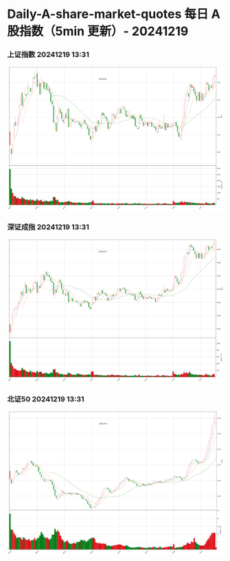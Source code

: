
# Daily-A-share-market-quotes 每日 A 股指数（5min 更新）- 20241219

### 上证指数 20241219 13:31
![](./fig/2024/12/20241219-sh000001.png)

### 深证成指 20241219 13:31
![](./fig/2024/12/20241219-sz399001.png)

### 北证50 20241219 13:31
![](./fig/2024/12/20241219-bj899050.png)
